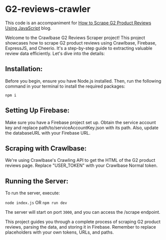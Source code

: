 # G2-reviews-crawler

This code is an accompaniment for [How to Scrape G2 Product Reviews Using JavaScript](https://crawlbase.com/blog/scrape-g2-reviews-using-javascript/ "Crawlbase Blog") blog.

Welcome to the Crawlbase G2 Reviews Scraper project! This project showcases how to scrape G2 product reviews using Crawlbase, Firebase, ExpressJS, and Cheerio. It's a step-by-step guide to extracting valuable review data efficiently. Let's dive into the details:

## Installation:

Before you begin, ensure you have Node.js installed. Then, run the following command in your terminal to install the required packages:

`npm i`

## Setting Up Firebase:

Make sure you have a Firebase project set up. Obtain the service account key and replace path/to/serviceAccountKey.json with its path. Also, update the databaseURL with your Firebase URL.

## Scraping with Crawlbase:

We're using Crawlbase's Crawling API to get the HTML of the G2 product reviews page. Replace "USER_TOKEN" with your Crawlbase Normal token.

## Running the Server:

To run the server, execute:

`node index.js` OR `npm run dev`

The server will start on port `3000`, and you can access the /scrape endpoint.

This project guides you through a complete process of scraping G2 product reviews, parsing the data, and storing it in Firebase. Remember to replace placeholders with your own tokens, URLs, and paths.
